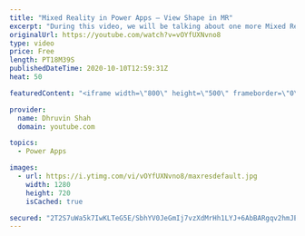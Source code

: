 ```yaml
---
title: "Mixed Reality in Power Apps – View Shape in MR"
excerpt: "During this video, we will be talking about one more Mixed Reality component which is “View Shape in MR”. View Shape in MR component places a cube into Mixed Reality. Using View Shape in MR Component we can check if the specified cube will fit into a specific space or not.  So, stay tuned with me throughout"
originalUrl: https://youtube.com/watch?v=vOYfUXNvno8
type: video
price: Free
length: PT18M39S
publishedDateTime: 2020-10-10T12:59:31Z
heat: 50

featuredContent: "<iframe width=\"800\" height=\"500\" frameborder=\"0\" src=\"https://www.youtube.com/embed/vOYfUXNvno8\" allow=\"accelerometer; autoplay; encrypted-media; gyroscope; picture-in-picture\" allowfullscreen></iframe>"

provider:
  name: Dhruvin Shah
  domain: youtube.com

topics:
  - Power Apps

images:
  - url: https://i.ytimg.com/vi/vOYfUXNvno8/maxresdefault.jpg
    width: 1280
    height: 720
    isCached: true

secured: "2T2S7uWa5k7IwKLTeG5E/SbhYV0JeGmIj7vzXdMrHh1LYJ+6AbBARgqv2hmJEnGcKNVywn6MfVxFxHut/9HEVi9lqMWOGPuOsy0byMX1XlKkwzbjywc420OB88gDvdq/ba2puioBeQzo7PVyuFIsdgF00lUVpYvqqYptakTupLM0sovZ7EG8JF+ufyu4h3JpL5NiAgJCReecIuRjMK+s2PsbUii69DK+72+Amgf6HU6V/mxwiZuRzvMNiWLHy/aqne8Niq1sz0fgSCCrwAQnVfJSWOSg2AmZ6vC5xepd54URZogI9xik+3uxsdIYKHMBJTeYO/8bPcd3+K2uQZL5MRt7QDDWsQT7aRyUgBOtI39q63mUF0cofahH15SY53yYRnj1hMGtuQ/QmmdZJfHwGBDY7p/erdMPs44TdEKKJfw=;rbNE1w6rW7tV8J56DJC/1A=="
---
```


